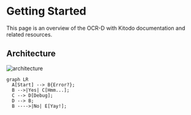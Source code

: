 # Getting Started

This page is an overview of the OCR-D with Kitodo documentation and related resources.

## Architecture
![architecture](https://i.imgur.com/UMiVd3Y.png)


``` mermaid
graph LR
  A[Start] --> B{Error?};
  B -->|Yes| C[Hmm...];
  C --> D[Debug];
  D --> B;
  B ---->|No| E[Yay!];
```